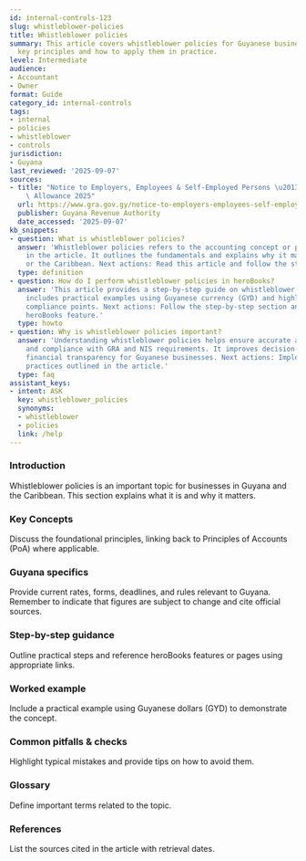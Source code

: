```yaml
---
id: internal-controls-123
slug: whistleblower-policies
title: Whistleblower policies
summary: This article covers whistleblower policies for Guyanese businesses, explaining
  key principles and how to apply them in practice.
level: Intermediate
audience:
- Accountant
- Owner
format: Guide
category_id: internal-controls
tags:
- internal
- policies
- whistleblower
- controls
jurisdiction:
- Guyana
last_reviewed: '2025-09-07'
sources:
- title: "Notice to Employers, Employees & Self-Employed Persons \u2013 Revised Personal\
    \ Allowance 2025"
  url: https://www.gra.gov.gy/notice-to-employers-employees-self-employed-persons-revised-personal-allowance-and-deductions-for-income-tax-2025-copy/
  publisher: Guyana Revenue Authority
  date_accessed: '2025-09-07'
kb_snippets:
- question: What is whistleblower policies?
  answer: 'Whistleblower policies refers to the accounting concept or practice described
    in the article. It outlines the fundamentals and explains why it matters in Guyana
    or the Caribbean. Next actions: Read this article and follow the steps in heroBooks.'
  type: definition
- question: How do I perform whistleblower policies in heroBooks?
  answer: 'This article provides a step-by-step guide on whistleblower policies. It
    includes practical examples using Guyanese currency (GYD) and highlights local
    compliance points. Next actions: Follow the step-by-step section and use the linked
    heroBooks feature.'
  type: howto
- question: Why is whistleblower policies important?
  answer: 'Understanding whistleblower policies helps ensure accurate accounting records
    and compliance with GRA and NIS requirements. It improves decision-making and
    financial transparency for Guyanese businesses. Next actions: Implement the best
    practices outlined in the article.'
  type: faq
assistant_keys:
- intent: ASK
  key: whistleblower_policies
  synonyms:
  - whistleblower
  - policies
  link: /help
---
```


### Introduction
Whistleblower policies is an important topic for businesses in Guyana and the Caribbean. This section explains what it is and why it matters.

### Key Concepts
Discuss the foundational principles, linking back to Principles of Accounts (PoA) where applicable.

### Guyana specifics
Provide current rates, forms, deadlines, and rules relevant to Guyana. Remember to indicate that figures are subject to change and cite official sources.

### Step-by-step guidance
Outline practical steps and reference heroBooks features or pages using appropriate links.

### Worked example
Include a practical example using Guyanese dollars (GYD) to demonstrate the concept.

### Common pitfalls & checks
Highlight typical mistakes and provide tips on how to avoid them.

### Glossary
Define important terms related to the topic.

### References
List the sources cited in the article with retrieval dates.